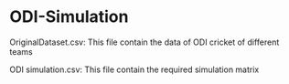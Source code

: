 # ODI-Simulation

OriginalDataset.csv:
  This file contain the data of ODI cricket of different teams

ODI simulation.csv:
This file contain the required simulation matrix
